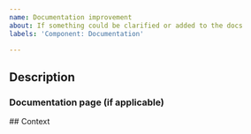 ```yaml
---
name: Documentation improvement
about: If something could be clarified or added to the docs
labels: 'Component: Documentation'

---
```


## Description
<!-- Short description of the improvement suggestion. -->

### Documentation page (if applicable) 
<!-- https://docs.kedro.org/en/stable/... -->


## Context
<!-- Extra context. -->









